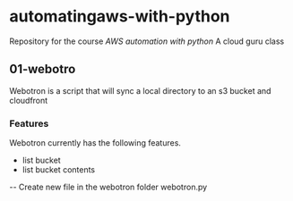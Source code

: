 # automatingaws-with-python

Repository for the course *AWS automation with python*
A cloud guru class

## 01-webotro

Webotron is a script that will sync a local directory to an s3 bucket
and cloudfront


### Features
Webotron currently has the following features.

- list bucket
- list bucket contents


-- Create new file in the webotron folder webotron.py

